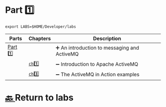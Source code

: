 # Part :one:

```
export LABS=$HOME/Developer/labs
```

| Parts                | Chapters                  | Description                                                  |
|----------------------|---------------------------|--------------------------------------------------------------|
| [Part :one:](part1)  |                           | :heavy_plus_sign: An introduction to messaging and ActiveMQ  |
|                      | [`ch`:one: ](part1/ch1)   | :heavy_minus_sign: Introduction to Apache ActiveMQ           |
|                      | [`ch`:three: ](part1/ch3) | :heavy_minus_sign: The ActiveMQ in Action examples           |

# [:back: ](../README.md) Return to labs
